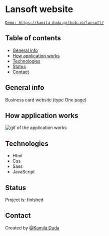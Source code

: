 # Lansoft website

<a href="https://kamila-duda.github.io/lansoft/" target="_blank">`Demo: https://kamila-duda.github.io/lansoft/`</a>

## Table of contents

- [General info](#general-info)
- [How application works](#how-application-works)
- [Technologies](#technologies)
- [Status](#status)
- [Contact](#contact)

## General info

Business card website (type One page)

## How application works

![gif of the application works](https://github.com/kamila-duda/lansoft/blob/master/gif.gif?raw=true)

## Technologies

- Html
- Css
- Sass
- JavaScript

## Status

Project is: finished

## Contact

Created by [@Kamila Duda](https://github.com/kamila-duda)
